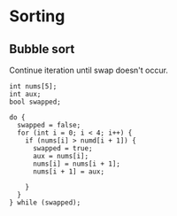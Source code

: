 # Sorting

## Bubble sort

Continue iteration until swap doesn't occur.

```
int nums[5];
int aux;
bool swapped;

do {
  swapped = false;
  for (int i = 0; i < 4; i++) {
    if (nums[i] > numd[i + 1]) {
      swapped = true;
      aux = nums[i];
      nums[i] = nums[i + 1];
      nums[i + 1] = aux;
    
    } 
  }
} while (swapped);
```